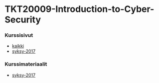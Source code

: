 # TKT20009-Introduction-to-Cyber-Security

### Kurssisivut
* [kaikki](https://courses.helsinki.fi/fi/tkt20009/)
* [syksy-2017](https://courses.helsinki.fi/fi/tkt20009/120338544)

### Kurssimateriaalit
* [syksy-2017]()